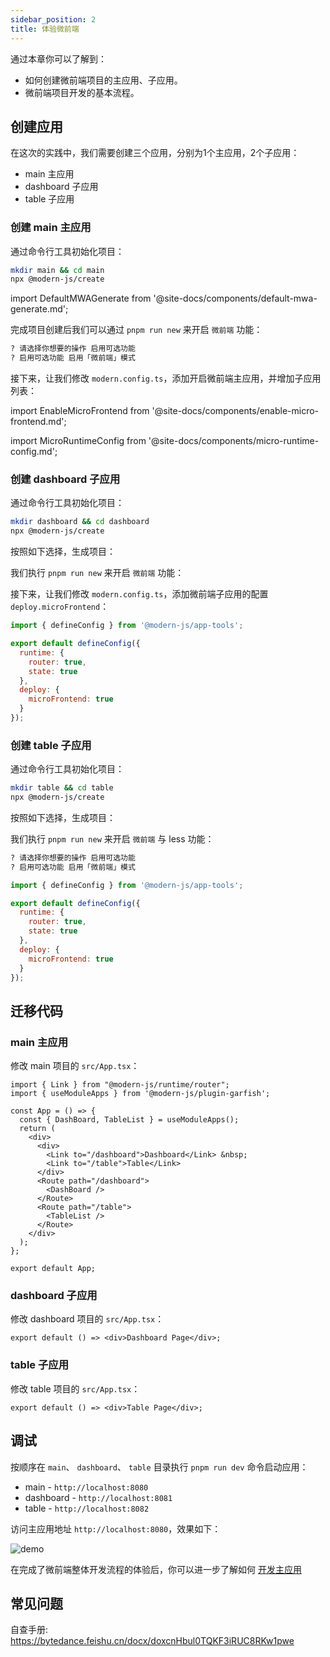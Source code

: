 ```yaml
---
sidebar_position: 2
title: 体验微前端
---
```


通过本章你可以了解到：

- 如何创建微前端项目的主应用、子应用。
- 微前端项目开发的基本流程。

## 创建应用

在这次的实践中，我们需要创建三个应用，分别为1个主应用，2个子应用：

- main 主应用
- dashboard 子应用
- table 子应用

### 创建 main 主应用

通过命令行工具初始化项目：

```bash
mkdir main && cd main
npx @modern-js/create
```

import DefaultMWAGenerate from '@site-docs/components/default-mwa-generate.md';

<DefaultMWAGenerate />

完成项目创建后我们可以通过 `pnpm run new` 来开启 `微前端` 功能：

```bash
? 请选择你想要的操作 启用可选功能
? 启用可选功能 启用「微前端」模式
```

接下来，让我们修改 `modern.config.ts`，添加开启微前端主应用，并增加子应用列表：

import EnableMicroFrontend from '@site-docs/components/enable-micro-frontend.md';

<EnableMicroFrontend />

import MicroRuntimeConfig from '@site-docs/components/micro-runtime-config.md';

<MicroRuntimeConfig />


### 创建 dashboard 子应用

通过命令行工具初始化项目：

```bash
mkdir dashboard && cd dashboard
npx @modern-js/create
```

按照如下选择，生成项目：

<DefaultMWAGenerate/>

我们执行 `pnpm run new` 来开启 `微前端` 功能：

<EnableMicroFrontend />

接下来，让我们修改 `modern.config.ts`，添加微前端子应用的配置 `deploy.microFrontend`：

```javascript title="modern.config.ts"
import { defineConfig } from '@modern-js/app-tools';

export default defineConfig({
  runtime: {
    router: true,
    state: true
  },
  deploy: {
    microFrontend: true
  }
});
```

### 创建 table 子应用

通过命令行工具初始化项目：

```bash
mkdir table && cd table
npx @modern-js/create
```

按照如下选择，生成项目：

<DefaultMWAGenerate/>

我们执行 `pnpm run new` 来开启 `微前端` 与 less 功能：

<EnableMicroFrontend />


```bash
? 请选择你想要的操作 启用可选功能
? 启用可选功能 启用「微前端」模式
```


```javascript title="modern.config.ts"
import { defineConfig } from '@modern-js/app-tools';

export default defineConfig({
  runtime: {
    router: true,
    state: true
  },
  deploy: {
    microFrontend: true
  }
});
```

## 迁移代码

### main 主应用

修改 main 项目的 `src/App.tsx`：

```tsx
import { Link } from "@modern-js/runtime/router";
import { useModuleApps } from '@modern-js/plugin-garfish';

const App = () => {
  const { DashBoard, TableList } = useModuleApps();
  return (
    <div>
      <div>
        <Link to="/dashboard">Dashboard</Link> &nbsp;
        <Link to="/table">Table</Link>
      </div>
      <Route path="/dashboard">
        <DashBoard />
      </Route>
      <Route path="/table">
        <TableList />
      </Route>
    </div>
  );
};

export default App;
```

### dashboard 子应用

修改 dashboard 项目的 `src/App.tsx`：

```tsx
export default () => <div>Dashboard Page</div>;
```

### table 子应用

修改 table 项目的 `src/App.tsx`：

```tsx
export default () => <div>Table Page</div>;
```



## 调试

按顺序在 `main`、 `dashboard`、 `table` 目录执行 `pnpm run dev` 命令启动应用：

- main      - `http://localhost:8080`
- dashboard - `http://localhost:8081`
- table     - `http://localhost:8082`

访问主应用地址 `http://localhost:8080`，效果如下：

![demo](https://tosv.byted.org/obj/eden-internal/ozpmyhn_lm_hymuPild/ljhwZthlaukjlkulzlp/modernjs/micro-demo.gif)

在完成了微前端整体开发流程的体验后，你可以进一步了解如何 [开发主应用](./c03-main-app.md)


## 常见问题

自查手册: https://bytedance.feishu.cn/docx/doxcnHbul0TQKF3iRUC8RKw1pwe


